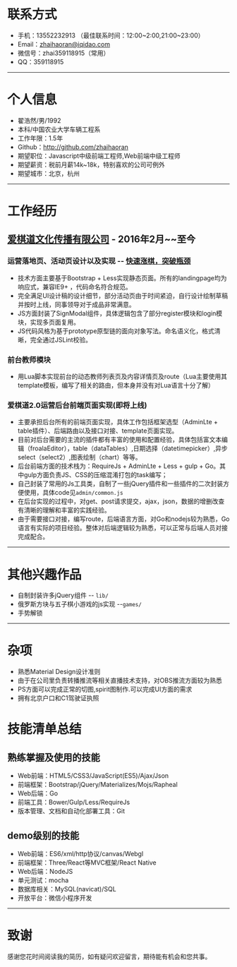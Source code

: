 # 联系方式

- 手机：13552232913 （最佳联系时间：12:00~2:00,21:00~23:00）
- Email：zhaihaoran@iqidao.com 
- 微信号：zhai359118915（常用）
- QQ：359118915

---

# 个人信息

 - 翟浩然/男/1992 
 - 本科/中国农业大学车辆工程系 
 - 工作年限：1.5年
 - Github：http://github.com/zhaihaoran
 - 期望职位：Javascript中级前端工程师,Web前端中级工程师
 - 期望薪资：税前月薪14k~18k，特别喜欢的公司可例外
 - 期望城市：北京，杭州

---

# 工作经历

## [爱棋道文化传播有限公司](http://www.iqidao.com) - 2016年2月~~至今

### 运营落地页、活动页设计以及实现 -- [快速涨棋，突破瓶颈](http://www.iqidao.com/html/baidu/index.html)

 - 技术方面主要基于Bootstrap + Less实现静态页面。所有的landingpage均为响应式，兼容IE9+ ，代码命名符合规范。 
 - 完全满足UI设计稿的设计细节，部分活动页由于时间紧迫，自行设计绘制草稿并按时上线，同事领导对于成品非常满意。
 - JS方面封装了SignModal组件，具体逻辑包含了部分register模块和login模块，实现多页面复用。
 - JS代码风格为基于prototype原型链的面向对象写法。命名语义化，格式清晰，完全通过JSLint校验。

### 前台教师模块 

 - 用Lua脚本实现前台的动态教师列表页及内容详情页及route（Lua主要使用其template模板，编写了相关的路由，但本身并没有对Lua语言十分了解）

### 爱棋道2.0运营后台前端页面实现(即将上线)

 - 主要承担后台所有的前端页面实现，具体工作包括框架选型（AdminLte + table插件）、后端路由以及接口对接、template页面实现。
 - 目前对后台需要的主流的插件都有丰富的使用和配置经验，具体包括富文本编辑（froalaEditor），table（dataTables）,日期选择（datetimepicker）,异步select（select2）,图表绘制（chart）等等。
 - 后台前端方面的技术栈为：RequireJs + AdminLte + Less + gulp + Go。其中gulp方面负责JS、CSS的压缩混淆打包的task编写；
 - 自己封装了常用的Js工具类，自制了一些jQuery插件和一些插件的二次封装方便使用，具体code见`admin/common.js`
 - 在后台实现的过程中，对get、post请求提交，ajax，json，数据的增删改查有清晰的理解和丰富的实践经验。
 - 由于需要接口对接，编写route，后端语言方面，对Go和nodejs较为熟悉，Go语言有实际的项目经验。整体对后端逻辑较为熟悉，可以正常与后端人员对接完成配合。

---

# 其他兴趣作品 

 - 自制封装许多jQuery组件 -- `lib/`
 - 俄罗斯方块与五子棋小游戏的js实现 --`games/`
 - 手势解锁

---

# 杂项

 - 熟悉Material Design设计准则 
 - 由于在公司里负责转播推流等相关直播技术支持，对OBS推流方面较为熟悉
 - PS方面可以完成正常的切图,spirit图制作.可以完成UI方面的需求
 - 拥有北京户口和C1驾驶证执照

# 技能清单总结

## 熟练掌握及使用的技能

 - Web前端：HTML5/CSS3/JavaScript(ES5)/Ajax/Json
 - 前端框架：Bootstrap/jQuery/Materializes/Mojs/Rapheal
 - Web后端：Go
 - 前端工具：Bower/Gulp/Less/RequireJs
 - 版本管理、文档和自动化部署工具：Git

## demo级别的技能

 - Web前端：ES6/xml/http协议/canvas/Webgl
 - 前端框架：Three/React等MVC框架/React Native
 - Web后端：NodeJS
 - 单元测试：mocha
 - 数据库相关：MySQL(navicat)/SQL
 - 开放平台：微信小程序开发

---

# 致谢

感谢您花时间阅读我的简历，如有疑问欢迎留言，期待能有机会和您共事。

